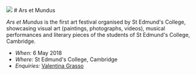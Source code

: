 <img src="https://www.artnews.com/wp-content/uploads/2016/05/basquiat-e1462930219628.jpg">
# Ars et Mundus

_Ars et Mundus_ is the first art festival organised by St Edmund's College, showcasing visual art (paintings, photographs, videos), musical performances and literary pieces of the students of St Edmund's College, Cambridge.

* *When:* 6 May 2018
* *Where:* St Edmund's College, Cambridge
* *Enquiries:* <a href="mailto:vag26@cam.ac.uk?Subject=Ars%20et%20mundus" target="_top">Valentina Grasso</a>


